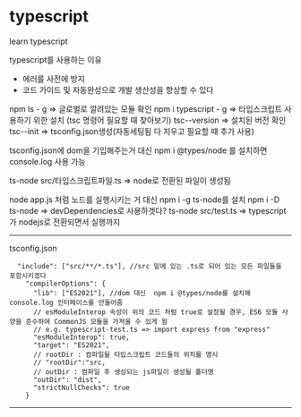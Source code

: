 # typescript
learn typescript

typescript를 사용하는 이유
+ 에러를 사전에 방지
+ 코드 가이드 및 자동완성으로 개발 생산성을 향상할 수 있다

npm ls - g => 글로벌로 깔려있는 모듈 확인
npm i typescript - g => 타입스크립트 사용하기 위한 설치
(tsc 명령어 필요할 때 찾아보기)
tsc--version => 설치된 버전 확인
tsc--init => tsconfig.json생성(자동세팅됨 다 지우고 필요할 때 추가 사용)

tsconfig.json에 dom을 기입해주는거 대신
npm i @types/node 를 설치하면 console.log 사용 가능

ts-node src/타입스크립트파일.ts => node로 전환된 파일이 생성됨

node app.js 처럼 노드를 실행시키는 거 대신
npm i -g ts-node를 설치
npm i -D ts-node => devDependencies로 사용하겟다?
ts-node src/test.ts => typescript가 nodejs로 전환되면서 실행까지
______________

tsconfig.json

```
  "include": ["src/**/*.ts"], //src 밑에 있는 .ts로 되어 있는 모든 파일들을 포함시키겠다
    "compilerOptions": {
      "lib": ["ES2021"], //dom 대신  npm i @types/node를 설치해 console.log 인터페이스를 만들어줌
      // esModuleInterop 속성이 위의 코드 처럼 true로 설정될 경우, ES6 모듈 사양을 준수하여 CommonJS 모듈을 가져올 수 있게 됨
      // e.g. typescript-test.ts => import express from "express"
      "esModuleInterop": true,
      "target": "ES2021",
      // rootDir : 컴파일될 타입스크립트 코드들의 위치를 명시
      // "rootDir":"src,
      // outDir : 컴파일 후 생성되는 js파일이 생성될 폴더명
      "outDir": "dist",
      "strictNullChecks": true
    }
```
_____
